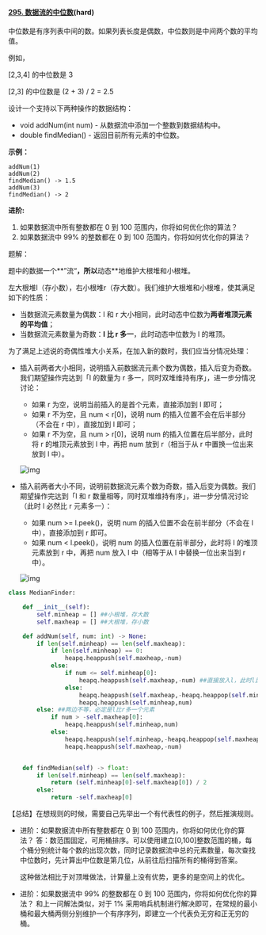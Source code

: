 #### [295. 数据流的中位数](https://leetcode-cn.com/problems/find-median-from-data-stream/)(hard)

中位数是有序列表中间的数。如果列表长度是偶数，中位数则是中间两个数的平均值。

例如，

[2,3,4] 的中位数是 3

[2,3] 的中位数是 (2 + 3) / 2 = 2.5

设计一个支持以下两种操作的数据结构：

- void addNum(int num) - 从数据流中添加一个整数到数据结构中。
- double findMedian() - 返回目前所有元素的中位数。

**示例：**

```
addNum(1)
addNum(2)
findMedian() -> 1.5
addNum(3) 
findMedian() -> 2
```

**进阶:**

1. 如果数据流中所有整数都在 0 到 100 范围内，你将如何优化你的算法？
2. 如果数据流中 99% 的整数都在 0 到 100 范围内，你将如何优化你的算法？



题解：

题中的数据一个**”流“**，所以**动态**地维护大根堆和小根堆。

左大根堆l（存小数），右小根堆r（存大数）。我们维护大根堆和小根堆，使其满足如下的性质：

- 当数据流元素数量为偶数：l 和 r 大小相同，此时动态中位数为**两者堆顶元素的平均值**；
- 当数据流元素数量为奇数：**l 比 r 多一**，此时动态中位数为 l 的堆顶。

为了满足上述说的奇偶性堆大小关系，在加入新的数时，我们应当分情况处理：

- 插入前两者大小相同，说明插入前数据流元素个数为偶数，插入后变为奇数。我们期望操作完达到「l 的数量为 r 多一，同时双堆维持有序」，进一步分情况讨论：

  - 如果 r 为空，说明当前插入的是首个元素，直接添加到 l 即可；
  - 如果 r 不为空，且 num < r[0]，说明 num 的插入位置不会在后半部分（不会在 r 中），直接加到 l 即可；
  - 如果 r 不为空，且 num > r[0]，说明 num 的插入位置在后半部分，此时将 r 的堆顶元素放到 l 中，再把 num 放到 r（相当于从 r 中置换一位出来放到 l 中）。

  ![img](https://pic3.zhimg.com/80/v2-aafd3ececeb884f1f6022d971d7b4795_1440w.png)

- 插入前两者大小不同，说明前数据流元素个数为奇数，插入后变为偶数。我们期望操作完达到「l 和 r 数量相等，同时双堆维持有序」，进一步分情况讨论（此时 l 必然比 r 元素多一）：

  - 如果 num >= l.peek()，说明 num 的插入位置不会在前半部分（不会在 l 中），直接添加到 r 即可。
  - 如果 num < l.peek()，说明 num 的插入位置在前半部分，此时将 l 的堆顶元素放到 r 中，再把 num 放入 l 中（相等于从 l 中替换一位出来当到 r 中）。

  ![img](https://pica.zhimg.com/80/v2-239354b1ecbd56873d6b864751e8bc35_1440w.png)



```python
class MedianFinder:

    def __init__(self):
        self.minheap = [] ##小根堆，存大数
        self.maxheap = [] ##大根堆，存小数

    def addNum(self, num: int) -> None:
        if len(self.minheap) == len(self.maxheap):
            if len(self.minheap) == 0:
                heapq.heappush(self.maxheap,-num)
            else:
                if num <= self.minheap[0]:
                    heapq.heappush(self.maxheap,-num) ##直接放入l，此时l比r多一个元素
                else:
                    heapq.heappush(self.maxheap,-heapq.heappop(self.minheap))
                    heapq.heappush(self.minheap,num)
        else: ##两边不等，必定是l比r多一个元素
            if num > -self.maxheap[0]:
                heapq.heappush(self.minheap,num)
            else:
                heapq.heappush(self.minheap,-heapq.heappop(self.maxheap))
                heapq.heappush(self.maxheap,-num)


    def findMedian(self) -> float:
        if len(self.minheap) == len(self.maxheap):
            return (self.minheap[0]-self.maxheap[0]) / 2
        else:
            return -self.maxheap[0]
```

【总结】在想规则的时候，需要自己先举出一个有代表性的例子，然后推演规则。



- 进阶：如果数据流中所有整数都在 0 到 100 范围内，你将如何优化你的算法？
  答：数范围固定，可用桶排序。可以使用建立[0,100]整数范围的桶，每个桶分别统计每个数的出现次数，同时记录数据流中总的元素数量，每次查找中位数时，先计算出中位数是第几位，从前往后扫描所有的桶得到答案。

  这种做法相比于对顶堆做法，计算量上没有优势，更多的是空间上的优化。

- 进阶：如果数据流中 99% 的整数都在 0 到 100 范围内，你将如何优化你的算法？
  和上一问解法类似，对于 1% 采用哨兵机制进行解决即可，在常规的最小桶和最大桶两侧分别维护一个有序序列，即建立一个代表负无穷和正无穷的桶。


